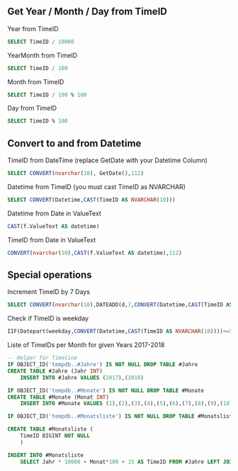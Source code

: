 
## Get Year / Month / Day from TimeID

Year from TimeID
````SQL
SELECT TimeID / 10000
````
YearMonth from TimeID
````SQL
SELECT TimeID / 100
````
Month from TimeID
````SQL
SELECT TimeID / 100 % 100
````
Day from TimeID
````SQL
SELECT TimeID % 100
````

## Convert to and from Datetime

TimeID from DateTime (replace GetDate with your Datetime Column)
````SQL
SELECT CONVERT(nvarchar(10), GetDate(),112)
````
Datetime from TimeID (you must cast TimeID as NVARCHAR)
````SQL
SELECT CONVERT(Datetime,CAST(TimeID AS NVARCHAR(10)))
````
Datetime from Date in ValueText
````SQL
CAST(f.ValueText AS datetime)
````
TimeID from Date in ValueText
````SQL
CONVERT(nvarchar(10),CAST(f.ValueText AS datetime),112)
````

## Special operations

Increment TimeID by 7 Days
````SQL
SELECT CONVERT(nvarchar(10),DATEADD(d,7,CONVERT(Datetime,CAST(TimeID AS NVARCHAR(10)))),112)
````

Check if TimeID is weekday
````SQL
IIF(Datepart(weekday,CONVERT(Datetime,CAST(TimeID AS NVARCHAR(10))))<=5,1,0)  AS Day_is_Weekday
````

Liste of TimeIDs per Month for given Years 2017-2018
````SQL
-- Helper for Timeline
IF OBJECT_ID('tempdb..#Jahre') IS NOT NULL DROP TABLE #Jahre
CREATE TABLE #Jahre (Jahr INT) 
	INSERT INTO #Jahre VALUES (2017),(2018)

IF OBJECT_ID('tempdb..#Monate') IS NOT NULL DROP TABLE #Monate
CREATE TABLE #Monate (Monat INT) 
	INSERT INTO #Monate VALUES (1),(2),(3),(4),(5),(6),(7),(8),(9),(10),(11),(12)

IF OBJECT_ID('tempdb..#Monatsliste') IS NOT NULL DROP TABLE #Monatsliste;

CREATE TABLE #Monatsliste (
	TimeID BIGINT NOT NULL
	)

INSERT INTO #Monatsliste
	SELECT Jahr * 10000 + Monat*100 + 15 AS TimeID FROM #Jahre LEFT JOIN #Monate ON 1=1
````
